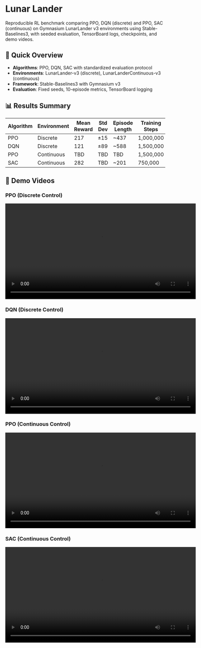 # Lunar Lander

Reproducible RL benchmark comparing PPO, DQN (discrete) and PPO, SAC (continuous) on Gymnasium LunarLander v3 environments using Stable-Baselines3, with seeded evaluation, TensorBoard logs, checkpoints, and demo videos.

## 🚀 Quick Overview

- **Algorithms**: PPO, DQN, SAC with standardized evaluation protocol
- **Environments**: LunarLander-v3 (discrete), LunarLanderContinuous-v3 (continuous)
- **Framework**: Stable-Baselines3 with Gymnasium v3
- **Evaluation**: Fixed seeds, 10-episode metrics, TensorBoard logging

## 📊 Results Summary

| Algorithm | Environment | Mean Reward | Std Dev | Episode Length | Training Steps |
|-----------|-------------|-------------|---------|----------------|----------------|
| PPO | Discrete | 217 | ±15 | ~437 | 1,000,000 |
| DQN | Discrete | 121 | ±89 | ~588 | 1,500,000 |
| PPO | Continuous | TBD | TBD | TBD | 1,500,000 |
| SAC | Continuous | 282 | TBD | ~201 | 750,000 |

## 🎥 Demo Videos


### PPO (Discrete Control)
<video src="https://github.com/user-attachments/assets/b8a1f3e8-c22b-414a-aab5-558bda2715ff
" controls width="600"></video>

### DQN (Discrete Control)  
<video src="https://github.com/user-attachments/assets/b64334f9-b371-40a4-bfd8-7efbc895cc2c
" controls width="600"></video>

### PPO (Continuous Control)
<video src="https://github.com/user-attachments/assets/d4229c00-8b58-407a-9c72-12194813df34
" controls width="600"></video>

### SAC (Continuous Control)
<video src="https://github.com/user-attachments/assets/b883f720-fb0b-4380-8b68-1e6e3ebc2a2a
" controls width="600"></video>

